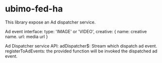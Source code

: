 # ubimo-fed-ha
This library expose an Ad dispatcher service.

Ad event interface: 
  type: 'IMAGE' or 'VIDEO',
  creative: {
    name: creative name.
    url: media url
  }

Ad Dispatcher service API:
  adDispatcher$: Stream which dispatch ad event.
  registerToAdEvents: the provided function will be invoked the dispatched ad event.
